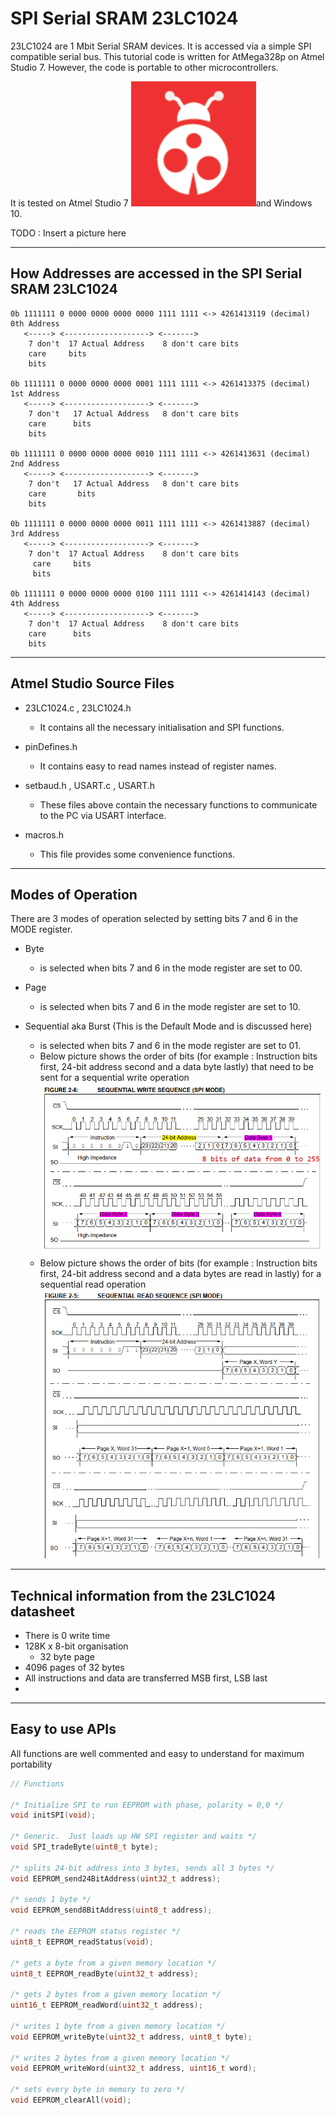 # SPI Serial SRAM 23LC1024

23LC1024 are 1 Mbit Serial SRAM devices. It is accessed via a simple SPI compatible serial bus.
This tutorial code is written for AtMega328p on Atmel Studio 7. However, the code is portable to other microcontrollers. 

It is tested on Atmel Studio 7 <img src="images/atmel studio 7.png" alt="atmel studio 7" width="200" height = "200"/>and Windows 10.

TODO : Insert a picture here

---

## How Addresses are accessed in the SPI Serial SRAM 23LC1024
```
0b 1111111 0 0000 0000 0000 0000 1111 1111 <-> 4261413119 (decimal) 0th Address
   <-----> <-------------------> <------->
    7 don't  17 Actual Address    8 don't care bits
    care	 bits
    bits

0b 1111111 0 0000 0000 0000 0001 1111 1111 <-> 4261413375 (decimal) 1st Address
   <-----> <-------------------> <------->
    7 don't   17 Actual Address   8 don't care bits
    care	  bits
    bits

0b 1111111 0 0000 0000 0000 0010 1111 1111 <-> 4261413631 (decimal) 2nd Address
   <-----> <-------------------> <------->
    7 don't   17 Actual Address   8 don't care bits
    care       bits
    bits
	   
0b 1111111 0 0000 0000 0000 0011 1111 1111 <-> 4261413887 (decimal) 3rd Address
   <-----> <-------------------> <------->
    7 don't  17 Actual Address    8 don't care bits
     care     bits
     bits
	   
0b 1111111 0 0000 0000 0000 0100 1111 1111 <-> 4261414143 (decimal) 4th Address
   <-----> <-------------------> <------->
    7 don't  17 Actual Address    8 don't care bits
    care      bits
    bits
```
---

## Atmel Studio Source Files

+ 23LC1024.c , 23LC1024.h
	+ It contains all the necessary initialisation and SPI functions.

+ pinDefines.h
	+ It contains easy to read names instead of register names.
	
+ setbaud.h , USART.c , USART.h 
	+ These files above contain the necessary functions to communicate to the PC via USART interface. 

+ macros.h
	+ This file provides some convenience functions.

---

## Modes of Operation

There are 3 modes of operation selected by setting bits 7 and 6 in the MODE register.
+ Byte
	+ is selected when bits 7 and 6 in the mode register are set to 00.
	
+ Page
	+ is selected when bits 7 and 6 in the mode register are set to 10.
	
+ Sequential aka Burst (This is the Default Mode and is discussed here)
	+ is selected when bits 7 and 6 in the mode register are set to 01.
	+ Below picture shows the order of bits (for example : Instruction bits first, 24-bit address second and a data byte lastly) that need to be sent for a sequential write operation
	![Sequential Write Sequence (SPI Mode)](https://github.com/shankar-shiv/SPI_Serial_SRAM_23LC1024/blob/master/images/sequential%20write%20operation.PNG)
	+ Below picture shows the order of bits (for example : Instruction bits first, 24-bit address second and a data bytes are read in lastly) for a sequential read operation
	![Sequential Read Sequence (SPI Mode)](https://github.com/shankar-shiv/SPI_Serial_SRAM_23LC1024/blob/master/images/sequential%20read%20operation.PNG)
---

## Technical information from the 23LC1024 datasheet

+ There is 0 write time
+ 128K x 8-bit organisation
	+ 32 byte page
+ 4096 pages of 32 bytes
+ All instructions and data are transferred MSB first, LSB last
+ 

---

## Easy to use APIs

All functions are well commented and easy to understand for maximum portability

```c
// Functions

/* Initialize SPI to run EEPROM with phase, polarity = 0,0 */
void initSPI(void);

/* Generic.  Just loads up HW SPI register and waits */
void SPI_tradeByte(uint8_t byte);

/* splits 24-bit address into 3 bytes, sends all 3 bytes */
void EEPROM_send24BitAddress(uint32_t address);

/* sends 1 byte */
void EEPROM_send8BitAddress(uint8_t address);

/* reads the EEPROM status register */
uint8_t EEPROM_readStatus(void);

/* gets a byte from a given memory location */
uint8_t EEPROM_readByte(uint32_t address);

/* gets 2 bytes from a given memory location */
uint16_t EEPROM_readWord(uint32_t address);
									
/* writes 1 byte from a given memory location */		
void EEPROM_writeByte(uint32_t address, uint8_t byte);
														
/* writes 2 bytes from a given memory location */
void EEPROM_writeWord(uint32_t address, uint16_t word);

/* sets every byte in memory to zero */
void EEPROM_clearAll(void);

```